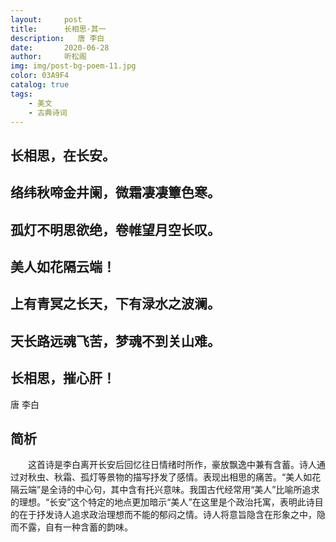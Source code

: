 ```yaml
---
layout:     post
title:      长相思·其一
description:   唐 李白
date:       2020-06-28
author:     听松阁
img: img/post-bg-poem-11.jpg
color: 03A9F4
catalog: true
tags:
    - 美文
    - 古典诗词
---
```


## 长相思，在长安。

## 络纬秋啼金井阑，微霜凄凄簟色寒。

## 孤灯不明思欲绝，卷帷望月空长叹。

## 美人如花隔云端！

## 上有青冥之长天，下有渌水之波澜。

## 天长路远魂飞苦，梦魂不到关山难。

## 长相思，摧心肝！


唐 李白


## 简析

　　这首诗是李白离开长安后回忆往日情绪时所作，豪放飘逸中兼有含蓄。诗人通过对秋虫、秋霜、孤灯等景物的描写抒发了感情。表现出相思的痛苦。“美人如花隔云端”是全诗的中心句，其中含有托兴意味。我国古代经常用“美人”比喻所追求的理想。“长安”这个特定的地点更加暗示“美人”在这里是个政治托寓，表明此诗目的在于抒发诗人追求政治理想而不能的郁闷之情。诗人将意旨隐含在形象之中，隐而不露，自有一种含蓄的韵味。
